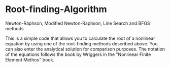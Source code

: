 # Root-finding-Algorithm
Newton-Raphson, Modified Newton-Raphson, Line Search and BFGS methods

This is a simple code that allows you to calculate the root of a nonlinear equation by using one of the root-finding methods described above.
You can also enter the analytical solution for comparison purposes. 
The notation of the equations follows the book by Wriggers in the "Nonlinear Finite Element Methos" book.
